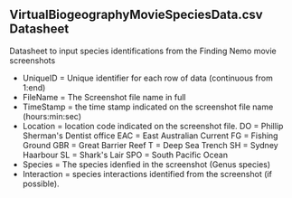 ## VirtualBiogeographyMovieSpeciesData.csv Datasheet ##
Datasheet to input species identifications from the Finding Nemo movie screenshots
- UniqueID = Unique identifier for each row of data (continuous from 1:end)
- FileName = The Screenshot file name in full
- TimeStamp = the time stamp indicated on the screenshot file name (hours:min:sec)
- Location = location code indicated on the screenshot file. 
  DO = Phillip Sherman's Dentist office
  EAC = East Australian Current
  FG = Fishing Ground
  GBR = Great Barrier Reef
  T = Deep Sea Trench
  SH = Sydney Haarbour
  SL = Shark's Lair
  SPO = South Pacific Ocean
- Species = The species idenfied in the screenshot (Genus species)
- Interaction = species interactions identified from the screenshot (if possible). 
